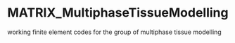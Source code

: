 # MATRIX_MultiphaseTissueModelling
working finite element codes for the group of multiphase tissue modelling
